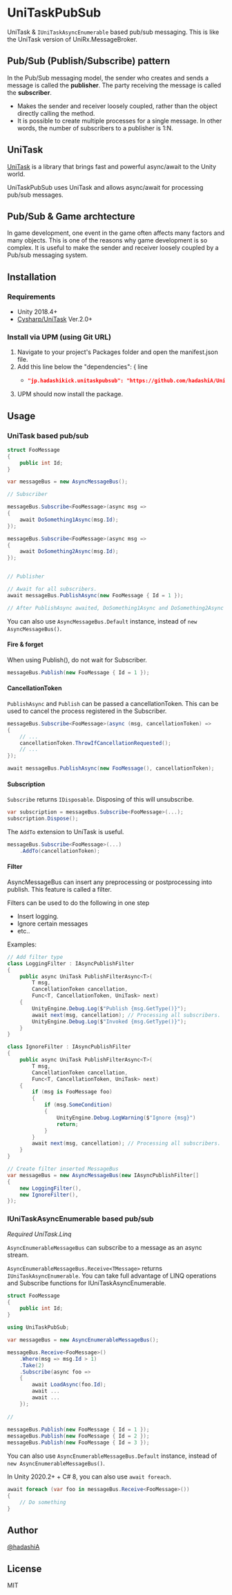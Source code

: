# UniTaskPubSub

UniTask & `IUniTaskAsyncEnumerable` based pub/sub messaging.
This is like the UniTask version of UniRx.MessageBroker.

## Pub/Sub (Publish/Subscribe) pattern

In the Pub/Sub messaging model, the sender who creates and sends a message is called the **publisher**. The party receiving the message is called the **subscriber**.


- Makes the sender and receiver loosely coupled, rather than the object directly calling the method.
- It is possible to create multiple processes for a single message. In other words, the number of subscribers to a publisher is 1:N.


## UniTask

[UniTask](https://github.com/Cysharp/UniTask) is a library that brings fast and powerful async/await to the Unity world.

UniTaskPubSub uses UniTask and allows async/await for processing pub/sub messages.

## Pub/Sub & Game archtecture

In game development, one event in the game often affects many factors and many objects. This is one of the reasons why game development is so complex.
It is useful to make the sender and receiver loosely coupled by a Pub/sub messaging system.

## Installation

### Requirements

- Unity 2018.4+
- [Cysharp/UniTask](https://github.com/Cysharp/UniTask) Ver.2.0+

### Install via UPM (using Git URL)

1. Navigate to your project's Packages folder and open the manifest.json file.
2. Add this line below the "dependencies": { line
    - ```json
      "jp.hadashikick.unitaskpubsub": "https://github.com/hadashiA/UniTaskPubSub.git?path=Assets/UniTaskPubSub",
      ```
3. UPM should now install the package.

## Usage

### UniTask based pub/sub

```csharp
struct FooMessage
{
    public int Id;
}
```

```csharp
var messageBus = new AsyncMessageBus();

// Subscriber

messageBus.Subscribe<FooMessage>(async msg =>
{
    await DoSomething1Async(msg.Id);
});

messageBus.Subscribe<FooMessage>(async msg =>
{
    await DoSomething2Async(msg.Id);
});


// Publisher

// Await for all subscribers.
await messageBus.PublishAsync(new FooMessage { Id = 1 });

// After PublishAsync awaited, DoSomething1Async and DoSomething2Async have been completed.
```

You can also use `AsyncMessageBus.Default` instance, instead of `new AsyncMessageBus()`.

#### Fire & forget

When using Publish(), do not wait for Subscriber.

```csharp
messageBus.Publish(new FooMessage { Id = 1 });
```

#### CancellationToken

`PublishAsync` and `Publish` can be passed a cancellationToken.
This can be used to cancel the process registered in the Subscriber.

```csharp
messageBus.Subscribe<FooMessage>(async (msg, cancellationToken) =>
{
    // ...
    cancellationToken.ThrowIfCancellationRequested();
    // ...
});

await messageBus.PublishAsync(new FooMessage(), cancellationToken);
```

#### Subscription


`Subscribe` returns `IDisposable`. 
Disposing of this will unsubscribe.

```csharp
var subscription = messageBus.Subscribe<FooMessage>(...);
subscription.Dispose();
```

The `AddTo` extension to UniTask is useful.

```csharp
messageBus.Subscribe<FooMessage>(...)
    .AddTo(cancellationToken);
```

#### Filter

AsyncMessageBus can insert any preprocessing or postprocessing into publish.
This feature is called a filter.

Filters can be used to do the following in one step
- Insert logging.
- Ignore certain messages
- etc..

Examples:

```csharp
// Add filter type
class LoggingFilter : IAsyncPublishFilter
{
    public async UniTask PublishFilterAsync<T>(
        T msg,
        CancellationToken cancellation,
        Func<T, CancellationToken, UniTask> next)
    {
        UnityEngine.Debug.Log($"Publish {msg.GetType()}");
        await next(msg, cancellation); // Processing all subscribers.
        UnityEngine.Debug.Log($"Invoked {msg.GetType()}");
    }
}

class IgnoreFilter : IAsyncPublishFilter
{
    public async UniTask PublishFilterAsync<T>(
        T msg,
        CancellationToken cancellation,
        Func<T, CancellationToken, UniTask> next)
    {
        if (msg is FooMessage foo)
        {
            if (msg.SomeCondition) 
            {
                UnityEngine.Debug.LogWarning($"Ignore {msg}")
                return;
            }
        }
        await next(msg, cancellation); // Processing all subscribers.
    }
}
```

```csharp
// Create filter inserted MessageBus
var messageBus = new AsyncMessageBus(new IAsyncPublishFilter[]
{
    new LoggingFilter(),
    new IgnoreFilter(),
});
```


### IUniTaskAsyncEnumerable based pub/sub

*Required UniTask.Linq*

`AsyncEnumerableMessageBus` can subscribe to a message as an async stream.

`AsyncEnumerableMessageBus.Receive<TMessage>` returns `IUniTaskAsyncEnumerable`.
You can take full advantage of LINQ operations and Subscribe functions for IUniTaskAsyncEnumerable.

```csharp
struct FooMessage
{
    public int Id;
}
```

```csharp
using UniTaskPubSub;

var messageBus = new AsyncEnumerableMessageBus();

messageBus.Receive<FooMessage>()
    .Where(msg => msg.Id > 1)
    .Take(2)
    .Subscribe(async foo => 
    {
        await LoadAsync(foo.Id);
        await ...
        await ...        
    });
    
//     
    
messageBus.Publish(new FooMessage { Id = 1 });
messageBus.Publish(new FooMessage { Id = 2 });
messageBus.Publish(new FooMessage { Id = 3 });
```

You can also use `AsyncEnumerableMessageBus.Default` instance, instead of `new AsyncEnumerableMessageBus()`.


In Unity 2020.2+ + C# 8, you can also use `await foreach`.

```csharp
await foreach (var foo in messageBus.Receive<FooMessage>())
{
    // Do something
}
```

## Author

[@hadashiA](https://twitter.com/hadashiA)

## License

MIT
